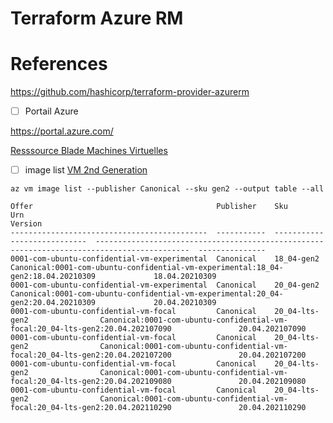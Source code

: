 # Terraform Azure RM

# References

https://github.com/hashicorp/terraform-provider-azurerm

- [ ] Portail Azure

https://portal.azure.com/

[Resssource Blade Machines Virtuelles](https://portal.azure.com/#blade/HubsExtension/BrowseResourceBlade/Microsoft.Compute/VirtualMachines)

- [ ] image list [VM 2nd Generation](https://docs.microsoft.com/en-us/azure/virtual-machines/generation-2)

```
az vm image list --publisher Canonical --sku gen2 --output table --all
```
>
```
Offer                                         Publisher    Sku                           Urn                                                                                          Version
--------------------------------------------  -----------  ----------------------------  -------------------------------------------------------------------------------------------  ---------------
0001-com-ubuntu-confidential-vm-experimental  Canonical    18_04-gen2                    Canonical:0001-com-ubuntu-confidential-vm-experimental:18_04-gen2:18.04.20210309             18.04.20210309
0001-com-ubuntu-confidential-vm-experimental  Canonical    20_04-gen2                    Canonical:0001-com-ubuntu-confidential-vm-experimental:20_04-gen2:20.04.20210309             20.04.20210309
0001-com-ubuntu-confidential-vm-focal         Canonical    20_04-lts-gen2                Canonical:0001-com-ubuntu-confidential-vm-focal:20_04-lts-gen2:20.04.202107090               20.04.202107090
0001-com-ubuntu-confidential-vm-focal         Canonical    20_04-lts-gen2                Canonical:0001-com-ubuntu-confidential-vm-focal:20_04-lts-gen2:20.04.202107200               20.04.202107200
0001-com-ubuntu-confidential-vm-focal         Canonical    20_04-lts-gen2                Canonical:0001-com-ubuntu-confidential-vm-focal:20_04-lts-gen2:20.04.202109080               20.04.202109080
0001-com-ubuntu-confidential-vm-focal         Canonical    20_04-lts-gen2                Canonical:0001-com-ubuntu-confidential-vm-focal:20_04-lts-gen2:20.04.202110290               20.04.202110290
```
